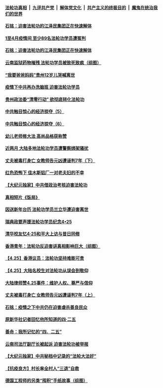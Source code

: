 ####  [法轮功真相](../../../../basic/blob/master/README.md?t=05082001) &nbsp;|&nbsp; [九评共产党](../../../../9ping.md/blob/master/README.md?t=05082001) &nbsp;|&nbsp; [解体党文化](../../../../jtdwh.md/blob/master/README.md?t=05082001)  &nbsp;|&nbsp; [共产主义的终极目的](../../../../gczydzjmd.md/blob/master/README.md?t=05082001) &nbsp;|&nbsp; [魔鬼在统治我们的世界](../../../../mgztzwmdsj.md/blob/master/README.md?t=05082001) 

#### [石铭：迫害法轮功的江泽民集团正在快速解体](../pages/prog424/a102841557.md?t=05082001) 

#### [1至4月疫情间 至少89名法轮功学员遭冤判](../pages/prog424/a102841522.md?t=05082001) 

#### [石铭：迫害法轮功的江泽民集团正在快速解体](../pages/prog424/a102841063.md?t=05082001) 

#### [云南监狱药物摧残 法轮功学员被致死致疯（组图）](../pages/prog424/a102839875.md?t=05082001) 

#### [“我要爸爸妈妈”贵州12岁儿哭喊离世](../pages/prog424/a102839231.md?t=05082001) 

#### [疫情下中共再办洗脑班 迫害法轮功学员](../pages/prog424/a102838903.md?t=05082001) 

#### [贵州政法委“清零行动” 欲彻底转化法轮功](../pages/prog424/a102838896.md?t=05082001) 

#### [中共触目惊心的经济掠夺（5）](../pages/prog424/a102836867.md?t=05082001) 

#### [中共触目惊心的经济掠夺（6）](../pages/prog424/a102836878.md?t=05082001) 

#### [幼儿老师修大法 高尚品格获称赞](../pages/prog424/a102836277.md?t=05082001) 

#### [近两月 大陆多地法轮功学员遭警察绑架骚扰](../pages/prog424/a102835361.md?t=05082001) 

#### [丈夫被毒打身亡 女教师告元凶遭诬判7年（下）](../pages/prog424/a102835328.md?t=05082001) 

#### [红色恐怖下 佳木斯铝厂一对老夫妇的不幸](../pages/prog424/a102834517.md?t=05082001) 

#### [【大纪元独家】中共借政治考核迫害法轮功](../pages/prog424/a102834481.md?t=05082001) 

#### [真相短片《饭局》](../pages/prog424/a102833331.md?t=05082001) 

#### [因送新年台历 法轮功学员兰立华遭迫害离世](../pages/prog424/a102833634.md?t=05082001) 

#### [瑞典政要声援法轮功学员纪念4•25](../pages/prog424/a102832395.md?t=05082001) 

#### [清华校友忆4·25和平大上访与昔日同修](../pages/prog424/a102832169.md?t=05082001) 

#### [香港青年：法轮功反迫害讲真相影响巨大（组图）](../pages/prog424/a102832175.md?t=05082001) 

#### [【4.25】香港议员：法轮功坚持难能可贵](../pages/prog424/a102831614.md?t=05082001) 

#### [【4.25】大陆名校生对法轮功从误会到敬仰](../pages/prog424/a102831594.md?t=05082001) 

#### [大陆律师赞4.25事件：维护人权、尊严与信仰](../pages/prog424/a102831606.md?t=05082001) 

#### [丈夫被毒打身亡 女教师告元凶遭诬判7年（上）](../pages/prog424/a102831440.md?t=05082001) 

#### [石铭：疫情之下中共仍在迫害虐杀善良民众](../pages/prog424/a102830648.md?t=05082001) 

#### [原新华社记者回忆他所知道的四·二五](../pages/prog424/a102830638.md?t=05082001) 

#### [善舟：我所记忆的“四．二五”](../pages/prog424/a102830463.md?t=05082001) 

#### [云南司法厅副厅长被起诉 迫害法轮功被举报](../pages/prog424/a102829683.md?t=05082001) 

#### [【大纪元独家】中共秘档中记录的“法轮大法好”](../pages/prog424/a102829504.md?t=05082001) 

#### [【抗疫良方】村长率全村人“三退”自救](../pages/prog424/a102828955.md?t=05082001) 

#### [德国工程师的另类“囤积”手纸故事（组图）](../pages/prog424/a102828916.md?t=05082001) 

